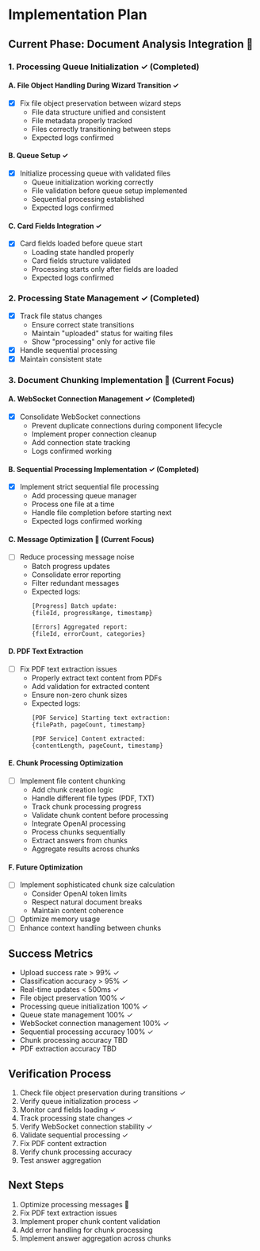 # Implementation Plan

## Current Phase: Document Analysis Integration 🔄

### 1. Processing Queue Initialization ✓ (Completed)
#### A. File Object Handling During Wizard Transition ✓
- [x] Fix file object preservation between wizard steps
  - File data structure unified and consistent
  - File metadata properly tracked
  - Files correctly transitioning between steps
  - Expected logs confirmed

#### B. Queue Setup ✓
- [x] Initialize processing queue with validated files
  - Queue initialization working correctly
  - File validation before queue setup implemented
  - Sequential processing established
  - Expected logs confirmed

#### C. Card Fields Integration ✓
- [x] Card fields loaded before queue start
  - Loading state handled properly
  - Card fields structure validated
  - Processing starts only after fields are loaded
  - Expected logs confirmed

### 2. Processing State Management ✓ (Completed)
- [x] Track file status changes
  - Ensure correct state transitions
  - Maintain "uploaded" status for waiting files
  - Show "processing" only for active file
- [x] Handle sequential processing
- [x] Maintain consistent state

### 3. Document Chunking Implementation 🔄 (Current Focus)
#### A. WebSocket Connection Management ✓ (Completed)
- [x] Consolidate WebSocket connections
  - Prevent duplicate connections during component lifecycle
  - Implement proper connection cleanup
  - Add connection state tracking
  - Logs confirmed working

#### B. Sequential Processing Implementation ✓ (Completed)
- [x] Implement strict sequential file processing
  - Add processing queue manager
  - Process one file at a time
  - Handle file completion before starting next
  - Expected logs confirmed working

#### C. Message Optimization 🔄 (Current Focus)
- [ ] Reduce processing message noise
  - Batch progress updates
  - Consolidate error reporting
  - Filter redundant messages
  - Expected logs:
    ```
    [Progress] Batch update:
    {fileId, progressRange, timestamp}

    [Errors] Aggregated report:
    {fileId, errorCount, categories}
    ```

#### D. PDF Text Extraction
- [ ] Fix PDF text extraction issues
  - Properly extract text content from PDFs
  - Add validation for extracted content
  - Ensure non-zero chunk sizes
  - Expected logs:
    ```
    [PDF Service] Starting text extraction:
    {filePath, pageCount, timestamp}

    [PDF Service] Content extracted:
    {contentLength, pageCount, timestamp}
    ```

#### E. Chunk Processing Optimization
- [ ] Implement file content chunking
  - Add chunk creation logic
  - Handle different file types (PDF, TXT)
  - Track chunk processing progress
  - Validate chunk content before processing
  - Integrate OpenAI processing
  - Process chunks sequentially
  - Extract answers from chunks
  - Aggregate results across chunks

#### F. Future Optimization
- [ ] Implement sophisticated chunk size calculation
  - Consider OpenAI token limits
  - Respect natural document breaks
  - Maintain content coherence
- [ ] Optimize memory usage
- [ ] Enhance context handling between chunks

## Success Metrics
- Upload success rate > 99% ✓
- Classification accuracy > 95% ✓
- Real-time updates < 500ms ✓
- File object preservation 100% ✓
- Processing queue initialization 100% ✓
- Queue state management 100% ✓
- WebSocket connection management 100% ✓
- Sequential processing accuracy 100% ✓
- Chunk processing accuracy TBD
- PDF extraction accuracy TBD

## Verification Process
1. Check file object preservation during transitions ✓
2. Verify queue initialization process ✓
3. Monitor card fields loading ✓
4. Track processing state changes ✓
5. Verify WebSocket connection stability ✓
6. Validate sequential processing ✓
7. Fix PDF content extraction
8. Verify chunk processing accuracy
9. Test answer aggregation

## Next Steps
1. Optimize processing messages 🔄
2. Fix PDF text extraction issues
3. Implement proper chunk content validation
4. Add error handling for chunk processing
5. Implement answer aggregation across chunks
